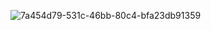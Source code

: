 ![7a454d79-531c-46bb-80c4-bfa23db91359](https://user-images.githubusercontent.com/80601022/169647901-dab90cb1-7913-4b1d-b3a5-44e07a215f72.jpeg)
